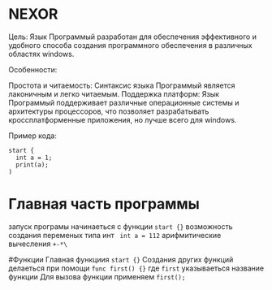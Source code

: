 # NEXOR

Цель: Язык Программый разработан для обеспечения эффективного и удобного способа создания программного обеспечения в различных областях windows.

Особенности:

Простота и читаемость: Синтаксис языка Программый является лаконичным и легко читаемым.
Поддержка платформ: Язык Программый поддерживает различные операционные системы и архитектуры процессоров, что позволяет разрабатывать кроссплатформенные приложения, но лучше всего для windows.

Пример кода:

```
start {
  int a = 1;
  print(a);
)
```
# Главная часть программы

запуск програмы начинаеться с функции ```start {}``` 
возможность создания переменых типа инт ``` int a = 112```
арифмитические вычесления ```+-*\``` 

#Функции 
Главная функциия ```start {}``` 
Создания других функций делаеться при помощи ```func first() {}``` где ```first``` указываеться название функции
Для вызова функции применяем ```first();```
